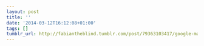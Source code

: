 ```yaml
---
layout: post
title: ''
date: '2014-03-12T16:12:08+01:00'
tags: []
tumblr_url: http://fabiantheblind.tumblr.com/post/79363103417/google-maps-detail-from-fabiantheblind-on-vimeo-i
---
```


